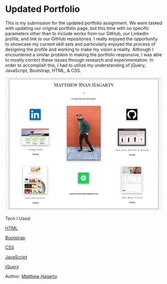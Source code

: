 # Updated Portfolio

This is my submission for the updated portfolio assignment. We were tasked with updating our original portfolio page, but this time with no specific parameters other than to include works from our GitHub, our LinkedIn profile, and link to our GitHub repositories. I really enjoyed the opportunity to showcase my current skill sets and particularly enjoyed the process of designing the profile and working to make my vision a reality. Although I encountered a similar problem in making the portfolio responsive, I was able to mostly correct these issues through research and experimentation. In order to accomplish this, I had to utilize my understanding of jQuery, JavaScript, Bootstrap, HTML, & CSS.

<img src="assets/images/portfolio1.png">

Tech I Used:

[HTML](https://www.w3schools.com/html/)

[Bootstrap](https://getbootstrap.com/docs/4.3/getting-started/introduction/)

[CSS](https://www.w3schools.com/css/)

[JavaScript](https://www.w3schools.com/js/)

[jQuery](https://www.w3schools.com/jquery/)

Author: [Matthew Hagarty](https://github.com/matthewryanhagarty)